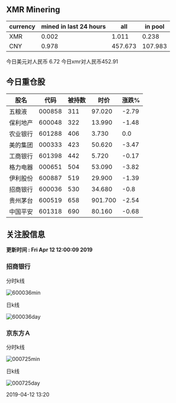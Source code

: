 ## XMR Minering

|currency|mined in last 24 hours|all|in pool|
|---|---|---|---|
|XMR|0.002|1.011|0.238|
|CNY|0.978|457.673|107.983|

今日美元对人民币 6.72	今日xmr对人民币452.91


## 今日重仓股 

|股名|代码|被持数|时价|涨跌%|
|---|---|---|---|---|
|五粮液|000858|311|97.020|-2.79|
|保利地产|600048|322|13.990|-1.48|
|农业银行|601288|406|3.730|0.0|
|美的集团|000333|423|50.620|-3.47|
|工商银行|601398|442|5.720|-0.17|
|格力电器|000651|504|53.090|-3.82|
|伊利股份|600887|519|29.900|-1.39|
|招商银行|600036|530|34.680|-0.8|
|贵州茅台|600519|658|901.700|-2.54|
|中国平安|601318|690|80.160|-0.68|

## 关注股信息
**更新时间 : Fri Apr 12 12:00:09 2019**
### 招商银行 
分时k线

![600036min](http://image.sinajs.cn/newchart/min/n/sh600036.gif)

日k线

![600036day](http://image.sinajs.cn/newchart/daily/n/sh600036.gif)

### 京东方Ａ 
分时k线

![000725min](http://image.sinajs.cn/newchart/min/n/sz000725.gif)

日k线

![000725day](http://image.sinajs.cn/newchart/daily/n/sz000725.gif)

2019-04-12 13:20